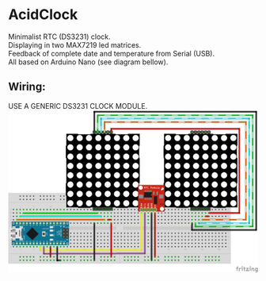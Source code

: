 # AcidClock

Minimalist RTC (DS3231) clock.    
Displaying in two MAX7219 led matrices.    
Feedback of complete date and temperature from Serial (USB).    
All based on Arduino Nano (see diagram bellow).    

## Wiring:
USE A GENERIC DS3231 CLOCK MODULE.
![Wiring diagram](AcidClock_bb.png)
